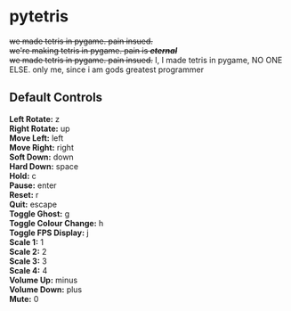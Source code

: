 # pytetris
~~we made tetris in pygame. pain insued.~~\
~~we're making tetris in pygame. pain is ***eternal***~~\
~~we made tetris in pygame. pain insued.~~
I, I made tetris in pygame, NO ONE ELSE. only me, since i am gods greatest programmer

## Default Controls
**Left Rotate:** z\
**Right Rotate:** up\
**Move Left:** left\
**Move Right:** right\
**Soft Down:** down\
**Hard Down:** space\
**Hold:** c\
**Pause:** enter\
**Reset:** r\
**Quit:** escape\
**Toggle Ghost:** g\
**Toggle Colour Change:** h\
**Toggle FPS Display:** j\
**Scale 1:** 1\
**Scale 2:** 2\
**Scale 3:** 3\
**Scale 4:** 4\
**Volume Up:** minus\
**Volume Down:** plus\
**Mute:** 0
